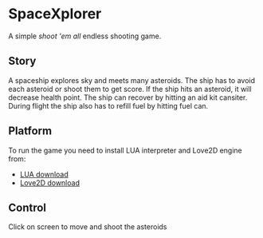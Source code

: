# SpaceXplorer
A simple *shoot 'em all* endless shooting game.

## Story
A spaceship explores sky and meets many asteroids. The ship has to avoid each asteroid or shoot them to get score. If the ship hits an asteroid, it will decrease health point. The ship can recover by hitting an aid kit cansiter. During flight the ship also has to refill fuel by hitting fuel can. 

## Platform
To run the game you need to install LUA interpreter and Love2D engine from:
- [LUA download](https://www.lua.org/download.html)
- [Love2D download](https://love2d.org)

## Control
Click on screen to move and shoot the asteroids
